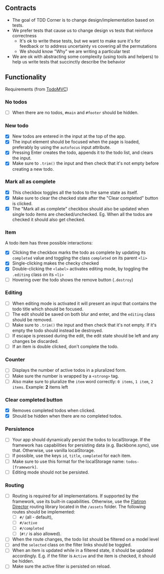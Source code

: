 ## Contracts

- The goal of TDD Corner is to change design/implementation based on tests.
- We prefer tests that cause us to change design vs tests that reinforce correctness
  - It's ok to write these tests, but we want to make sure it's for feedback or to address uncertainty vs covering all the permutations
  - We should know "Why" we are writing a particular test
- We are ok with abstracting some complexity (using tools and helpers) to help us write tests that succinctly describe the behavior

## Functionality

Requirements (from [TodoMVC](https://github.com/tastejs/todomvc/blob/master/app-spec.md#functionality))

### No todos

- [ ] When there are no todos, `#main` and `#footer` should be hidden.

### New todo

- [x] New todos are entered in the input at the top of the app.
- [x] The input element should be focused when the page is loaded, preferably by using the `autofocus` input attribute.
- [x] Pressing Enter creates the todo, appends it to the todo list, and clears the input.
- [x] Make sure to `.trim()` the input and then check that it's not empty before creating a new todo.

### Mark all as complete

- [x] This checkbox toggles all the todos to the same state as itself.
- [x] Make sure to clear the checked state after the "Clear completed" button is clicked.
- [x] The "Mark all as complete" checkbox should also be updated when single todo items are checked/unchecked. Eg. When all the todos are checked it should also get checked.

### Item

A todo item has three possible interactions:

- [x] Clicking the checkbox marks the todo as complete by updating its `completed` value and toggling the class `completed` on its parent `<li>`
- [x] Single-clicking makes the checky checked
- [x] Double-clicking the `<label>` activates editing mode, by toggling the `.editing` class on its `<li>`
- [ ] Hovering over the todo shows the remove button (`.destroy`)

### Editing

- [ ] When editing mode is activated it will present an input that contains the todo title which should be focused.
- [ ] The edit should be saved on both blur and enter, and the `editing` class should be removed.
- [ ] Make sure to `.trim()` the input and then check that it's not empty. If it's empty the todo should instead be destroyed.
- [ ] If escape is pressed during the edit, the edit state should be left and any changes be discarded.
- [ ] If an item is double clicked, don't complete the todo.

### Counter

- [ ] Displays the number of active todos in a pluralized form.
- [ ] Make sure the number is wrapped by a `<strong>` tag.
- [ ] Also make sure to pluralize the `item` word correctly: `0 items`, `1 item`, `2 items`. Example: **2** items left

### Clear completed button

- [x] Removes completed todos when clicked.
- [x] Should be hidden when there are no completed todos.

### Persistence

- [ ] Your app should dynamically persist the todos to localStorage. If the framework has capabilities for persisting data (e.g. Backbone.sync), use that. Otherwise, use vanilla localStorage.
- [ ] If possible, use the keys `id`, `title`, `completed` for each item.
- [ ] Make sure to use this format for the localStorage name: `todos-[framework]`.
- [ ] Editing mode should not be persisted.

### Routing

- [ ] Routing is required for all implementations. If supported by the framework, use its built-in capabilities. Otherwise, use the [Flatiron Director](https://github.com/flatiron/director) routing library located in the `/assets` folder. The following routes should be implemented:
  - [ ] `#/` (all - default),
  - [ ] `#/active`
  - [ ] `#/completed`
  - [ ] (`#!/` is also allowed).
- [ ] When the route changes, the todo list should be filtered on a model level
- [ ] and the `selected` class on the filter links should be toggled.
- [ ] When an item is updated while in a filtered state, it should be updated accordingly. E.g. if the filter is `Active` and the item is checked, it should be hidden.
- [ ] Make sure the active filter is persisted on reload.

